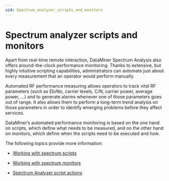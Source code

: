 ```yaml
---
uid: Spectrum_analyzer_scripts_and_monitors
---
```


# Spectrum analyzer scripts and monitors

Apart from real-time remote interaction, DataMiner Spectrum Analysis also offers around-the-clock performance monitoring. Thanks to extensive, but highly intuitive scripting capabilities, administrators can automate just about every measurement that an operator would perform manually.

Automated RF performance measuring allows operators to track vital RF parameters (such as Eb/No, carrier levels, C/N, carrier power, average power, ...) and to generate alarms whenever one of those parameters goes out of range. It also allows them to perform a long-term trend analysis on those parameters in order to identify emerging problems before they affect services.

DataMiner’s automated performance monitoring is based on the one hand on scripts, which define what needs to be measured, and on the other hand on monitors, which define when the scripts need to be executed and how.

The following topics provide more information:

- [Working with spectrum scripts](xref:Working_with_spectrum_scripts)

- [Working with spectrum monitors](xref:Working_with_spectrum_monitors)

- [Spectrum Analyzer script actions](xref:Spectrum_Analyzer_script_actions)
